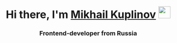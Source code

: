 <h1 align="center">Hi there, I'm <a href="" target="_blank">Mikhail Kuplinov</a> 
<img src="https://github.com/blackcater/blackcater/raw/main/images/Hi.gif" height="32"/></h1>
<h3 align="center">Frontend-developer from Russia</h3>
